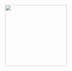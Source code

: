 

<image src="https://www.facebook.com/CollegeBoreal/photos/a.10151986203750757/10158165440125757/?type=3&theater" width="200" heigth="400"></image>

